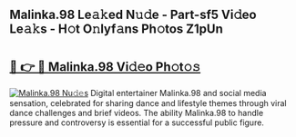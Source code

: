 ## Malinka.98 Le𝚊𝚔ed N𝚞𝚍e - Part-sf5 Vi𝚍eo Le𝚊𝚔s - H𝚘t O𝚗lyf𝚊ns Ph𝚘tos Z1pUn

# <h2><a href="http://hf5b7nz.feru.top/?c=Malinka.98">🔗 👉 🔴 Malinka.98 Vi𝚍𝚎o Ph𝚘t𝚘𝚜</a></h2>

[![Malinka.98 Nu𝚍𝚎s](https://i.imgur.com/0TWrTi3.gif)](http://hf5b7nz.feru.top/?c=Malinka.98)
Digital entertainer Malinka.98 and social media sensation, celebrated for sharing dance and lifestyle themes through viral dance challenges and brief videos. The ability Malinka.98 to handle pressure and controversy is essential for a successful public figure. 
